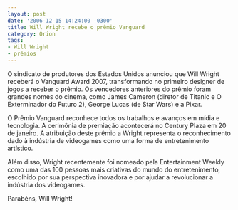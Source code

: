```yaml
---
layout: post
date: '2006-12-15 14:24:00 -0300'
title: Will Wright recebe o prêmio Vanguard
category: Órion
tags:
- Will Wright
- prêmios
---
```

O sindicato de produtores dos Estados Unidos anunciou que Will Wright receberá o Vanguard Award 2007, transformando no primeiro designer de jogos a receber o prêmio. Os vencedores anteriores do prêmio foram grandes nomes do cinema, como James Cameron (diretor de Titanic e O Exterminador do Futuro 2), George Lucas (de Star Wars) e a Pixar.

O Prêmio Vanguard reconhece todos os trabalhos e avanços em mídia e tecnologia. A cerimônia de premiação acontecerá no Century Plaza em 20 de janeiro. A atribuição deste prêmio a Wright representa o reconhecimento dado à indústria de videogames como uma forma de entretenimento artístico.

Além disso, Wright recentemente foi nomeado pela Entertainment Weekly como uma das 100 pessoas mais criativas do mundo do entretenimento, escolhido por sua perspectiva inovadora e por ajudar a revolucionar a indústria dos videogames.

Parabéns, Will Wright!